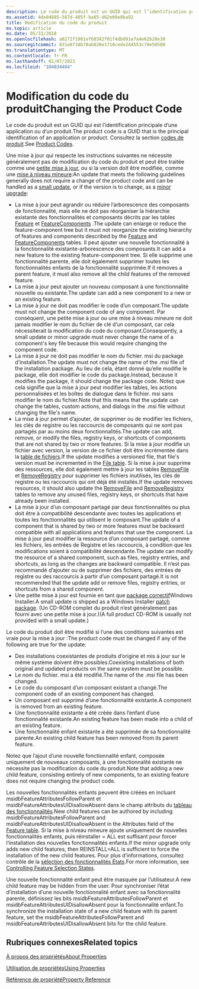 ```yaml
---
description: Le code du produit est un GUID qui est l’identification principale d’une application ou d’un produit. Consultez la section codes de produit.
ms.assetid: 4de84885-587d-405f-ba85-d62e09e8ba92
title: Modification du code du produit
ms.topic: article
ms.date: 05/31/2018
ms.openlocfilehash: a0272f1901ef60342f01f4db091e7a4e62b28e30
ms.sourcegitcommit: 831e8f3db78ab820e1710cede244553c70e50500
ms.translationtype: MT
ms.contentlocale: fr-FR
ms.lasthandoff: 01/07/2021
ms.locfileid: "104034404"
---
```

# <a name="changing-the-product-code"></a><span data-ttu-id="2ec46-104">Modification du code du produit</span><span class="sxs-lookup"><span data-stu-id="2ec46-104">Changing the Product Code</span></span>

<span data-ttu-id="2ec46-105">Le code du produit est un GUID qui est l’identification principale d’une application ou d’un produit.</span><span class="sxs-lookup"><span data-stu-id="2ec46-105">The product code is a GUID that is the principal identification of an application or product.</span></span> <span data-ttu-id="2ec46-106">Consultez la section [codes de produit](product-codes.md).</span><span class="sxs-lookup"><span data-stu-id="2ec46-106">See [Product Codes](product-codes.md).</span></span>

<span data-ttu-id="2ec46-107">Une mise à jour qui respecte les instructions suivantes ne nécessite généralement pas de modification du code du produit et peut être traitée comme une [petite mise à jour](small-updates.md), ou si la version doit être modifiée, comme une [mise à niveau mineure](minor-upgrades.md):</span><span class="sxs-lookup"><span data-stu-id="2ec46-107">An update that meets the following guidelines generally does not require a change of the product code and can be handled as a [small update](small-updates.md), or if the version is to change, as a [minor upgrade](minor-upgrades.md):</span></span>

-   <span data-ttu-id="2ec46-108">La mise à jour peut agrandir ou réduire l’arborescence des composants de fonctionnalité, mais elle ne doit pas réorganiser la hiérarchie existante des fonctionnalités et composants décrits par les tables [Feature](feature-table.md) et [FeatureComponents](featurecomponents-table.md) .</span><span class="sxs-lookup"><span data-stu-id="2ec46-108">The update can enlarge or reduce the feature-component tree but it must not reorganize the existing hierarchy of features and components described by the [Feature](feature-table.md) and [FeatureComponents](featurecomponents-table.md) tables.</span></span> <span data-ttu-id="2ec46-109">Il peut ajouter une nouvelle fonctionnalité à la fonctionnalité existante-arborescence des composants.</span><span class="sxs-lookup"><span data-stu-id="2ec46-109">It can add a new feature to the existing feature-component tree.</span></span> <span data-ttu-id="2ec46-110">Si elle supprime une fonctionnalité parente, elle doit également supprimer toutes les fonctionnalités enfants de la fonctionnalité supprimée.</span><span class="sxs-lookup"><span data-stu-id="2ec46-110">If it removes a parent feature, it must also remove all the child features of the removed feature.</span></span>
-   <span data-ttu-id="2ec46-111">La mise à jour peut ajouter un nouveau composant à une fonctionnalité nouvelle ou existante.</span><span class="sxs-lookup"><span data-stu-id="2ec46-111">The update can add a new component to a new or an existing feature.</span></span>
-   <span data-ttu-id="2ec46-112">La mise à jour ne doit pas modifier le code d’un composant.</span><span class="sxs-lookup"><span data-stu-id="2ec46-112">The update must not change the component code of any component.</span></span> <span data-ttu-id="2ec46-113">Par conséquent, une petite mise à jour ou une mise à niveau mineure ne doit jamais modifier le nom du fichier de clé d’un composant, car cela nécessiterait la modification du code du composant.</span><span class="sxs-lookup"><span data-stu-id="2ec46-113">Consequently, a small update or minor upgrade must never change the name of a component's key file because this would require changing the component code.</span></span>
-   <span data-ttu-id="2ec46-114">La mise à jour ne doit pas modifier le nom du fichier. msi du package d’installation.</span><span class="sxs-lookup"><span data-stu-id="2ec46-114">The update must not change the name of the .msi file of the installation package.</span></span> <span data-ttu-id="2ec46-115">Au lieu de cela, étant donné qu’elle modifie le package, elle doit modifier le code du package.</span><span class="sxs-lookup"><span data-stu-id="2ec46-115">Instead, because it modifies the package, it should change the package code.</span></span> <span data-ttu-id="2ec46-116">Notez que cela signifie que la mise à jour peut modifier les tables, les actions personnalisées et les boîtes de dialogue dans le fichier. msi sans modifier le nom du fichier.</span><span class="sxs-lookup"><span data-stu-id="2ec46-116">Note that this means that the update can change the tables, custom actions, and dialogs in the .msi file without changing the file's name.</span></span>
-   <span data-ttu-id="2ec46-117">La mise à jour permet d’ajouter, de supprimer ou de modifier les fichiers, les clés de registre ou les raccourcis de composants qui ne sont pas partagés par au moins deux fonctionnalités.</span><span class="sxs-lookup"><span data-stu-id="2ec46-117">The update can add, remove, or modify the files, registry keys, or shortcuts of components that are not shared by two or more features.</span></span> <span data-ttu-id="2ec46-118">Si la mise à jour modifie un fichier avec version, la version de ce fichier doit être incrémentée dans la [table de fichiers](file-table.md).</span><span class="sxs-lookup"><span data-stu-id="2ec46-118">If the update modifies a versioned file, that file's version must be incremented in the [File table](file-table.md).</span></span> <span data-ttu-id="2ec46-119">Si la mise à jour supprime des ressources, elle doit également mettre à jour les tables [RemoveFile](removefile-table.md) et [RemoveRegistry](removeregistry-table.md) pour supprimer les fichiers inutilisés, les clés de registre ou les raccourcis qui ont déjà été installés.</span><span class="sxs-lookup"><span data-stu-id="2ec46-119">If the update removes resources, it should also update the [RemoveFile](removefile-table.md) and [RemoveRegistry](removeregistry-table.md) tables to remove any unused files, registry keys, or shortcuts that have already been installed.</span></span>
-   <span data-ttu-id="2ec46-120">La mise à jour d’un composant partagé par deux fonctionnalités ou plus doit être à compatibilité descendante avec toutes les applications et toutes les fonctionnalités qui utilisent le composant.</span><span class="sxs-lookup"><span data-stu-id="2ec46-120">The update of a component that is shared by two or more features must be backward compatible with all applications and features that use the component.</span></span> <span data-ttu-id="2ec46-121">La mise à jour peut modifier la ressource d’un composant partagé, comme les fichiers, les entrées de Registre et les raccourcis, à condition que les modifications soient à compatibilité descendante.</span><span class="sxs-lookup"><span data-stu-id="2ec46-121">The update can modify the resource of a shared component, such as files, registry entries, and shortcuts, as long as the changes are backward compatible.</span></span> <span data-ttu-id="2ec46-122">Il n’est pas recommandé d’ajouter ou de supprimer des fichiers, des entrées de registre ou des raccourcis à partir d’un composant partagé.</span><span class="sxs-lookup"><span data-stu-id="2ec46-122">It is not recommended that the update add or remove files, registry entries, or shortcuts from a shared component.</span></span>
-   <span data-ttu-id="2ec46-123">Une petite mise à jour est fournie en tant que [package correctif](patch-packages.md)Windows Installer.</span><span class="sxs-lookup"><span data-stu-id="2ec46-123">A small update is shipped as a Windows Installer [patch package](patch-packages.md).</span></span> <span data-ttu-id="2ec46-124">(Un CD-ROM complet du produit n’est généralement pas fourni avec une petite mise à jour.)</span><span class="sxs-lookup"><span data-stu-id="2ec46-124">(A full product CD-ROM is usually not provided with a small update.)</span></span>

<span data-ttu-id="2ec46-125">Le code du produit doit être modifié si l’une des conditions suivantes est vraie pour la mise à jour :</span><span class="sxs-lookup"><span data-stu-id="2ec46-125">The product code must be changed if any of the following are true for the update:</span></span>

-   <span data-ttu-id="2ec46-126">Des installations coexistantes de produits d’origine et mis à jour sur le même système doivent être possibles.</span><span class="sxs-lookup"><span data-stu-id="2ec46-126">Coexisting installations of both original and updated products on the same system must be possible.</span></span>
-   <span data-ttu-id="2ec46-127">Le nom du fichier. msi a été modifié.</span><span class="sxs-lookup"><span data-stu-id="2ec46-127">The name of the .msi file has been changed.</span></span>
-   <span data-ttu-id="2ec46-128">Le code du composant d’un composant existant a changé.</span><span class="sxs-lookup"><span data-stu-id="2ec46-128">The component code of an existing component has changed.</span></span>
-   <span data-ttu-id="2ec46-129">Un composant est supprimé d’une fonctionnalité existante.</span><span class="sxs-lookup"><span data-stu-id="2ec46-129">A component is removed from an existing feature.</span></span>
-   <span data-ttu-id="2ec46-130">Une fonctionnalité existante a été créée dans l’enfant d’une fonctionnalité existante.</span><span class="sxs-lookup"><span data-stu-id="2ec46-130">An existing feature has been made into a child of an existing feature.</span></span>
-   <span data-ttu-id="2ec46-131">Une fonctionnalité enfant existante a été supprimée de sa fonctionnalité parente.</span><span class="sxs-lookup"><span data-stu-id="2ec46-131">An existing child feature has been removed from its parent feature.</span></span>

<span data-ttu-id="2ec46-132">Notez que l’ajout d’une nouvelle fonctionnalité enfant, composée uniquement de nouveaux composants, à une fonctionnalité existante ne nécessite pas la modification du code du produit.</span><span class="sxs-lookup"><span data-stu-id="2ec46-132">Note that adding a new child feature, consisting entirely of new components, to an existing feature does not require changing the product code.</span></span>

<span data-ttu-id="2ec46-133">Les nouvelles fonctionnalités enfants peuvent être créées en incluant msidbFeatureAttributesFollowParent et msidbFeatureAttributesUIDisallowAbsent dans le champ attributs du [tableau des fonctionnalités](feature-table.md).</span><span class="sxs-lookup"><span data-stu-id="2ec46-133">New child features can be authored by including msidbFeatureAttributesFollowParent and msidbFeatureAttributesUIDisallowAbsent in the Attributes field of the [Feature table](feature-table.md).</span></span> <span data-ttu-id="2ec46-134">Si la mise à niveau mineure ajoute uniquement de nouvelles fonctionnalités enfants, puis réinstaller = ALL est suffisant pour forcer l’installation des nouvelles fonctionnalités enfants.</span><span class="sxs-lookup"><span data-stu-id="2ec46-134">If the minor upgrade only adds new child features, then REINSTALL=ALL is sufficient to force the installation of the new child features.</span></span> <span data-ttu-id="2ec46-135">Pour plus d’informations, consultez contrôle de la [sélection des fonctionnalités États](controlling-feature-selection-states.md).</span><span class="sxs-lookup"><span data-stu-id="2ec46-135">For more information, see [Controlling Feature Selection States](controlling-feature-selection-states.md).</span></span>

<span data-ttu-id="2ec46-136">Une nouvelle fonctionnalité enfant peut être masquée par l’utilisateur.</span><span class="sxs-lookup"><span data-stu-id="2ec46-136">A new child feature may be hidden from the user.</span></span> <span data-ttu-id="2ec46-137">Pour synchroniser l’état d’installation d’une nouvelle fonctionnalité enfant avec sa fonctionnalité parente, définissez les bits msidbFeatureAttributesFollowParent et msidbFeatureAttributesUIDisallowAbsent pour la fonctionnalité enfant.</span><span class="sxs-lookup"><span data-stu-id="2ec46-137">To synchronize the installation state of a new child feature with its parent feature, set the msidbFeatureAttributesFollowParent and msidbFeatureAttributesUIDisallowAbsent bits for the child feature.</span></span>

## <a name="related-topics"></a><span data-ttu-id="2ec46-138">Rubriques connexes</span><span class="sxs-lookup"><span data-stu-id="2ec46-138">Related topics</span></span>

<dl> <dt>

[<span data-ttu-id="2ec46-139">À propos des propriétés</span><span class="sxs-lookup"><span data-stu-id="2ec46-139">About Properties</span></span>](about-properties.md)
</dt> <dt>

[<span data-ttu-id="2ec46-140">Utilisation de propriétés</span><span class="sxs-lookup"><span data-stu-id="2ec46-140">Using Properties</span></span>](using-properties.md)
</dt> <dt>

[<span data-ttu-id="2ec46-141">Référence de propriété</span><span class="sxs-lookup"><span data-stu-id="2ec46-141">Property Reference</span></span>](property-reference.md)
</dt> </dl>

 

 




